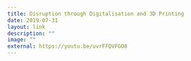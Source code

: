 ```yaml
---
title: Disruption through Digitalisation and 3D Printing
date: 2019-07-31
layout: link
description: ""
image: ""
external: https://youtu.be/uvrFFQVFGO8
---
```

